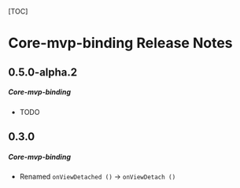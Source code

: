 [TOC]
# Core-mvp-binding Release Notes
## 0.5.0-alpha.2
##### Core-mvp-binding
* TODO
## 0.3.0
##### Core-mvp-binding
* Renamed `onViewDetached ()` -> `onViewDetach ()`